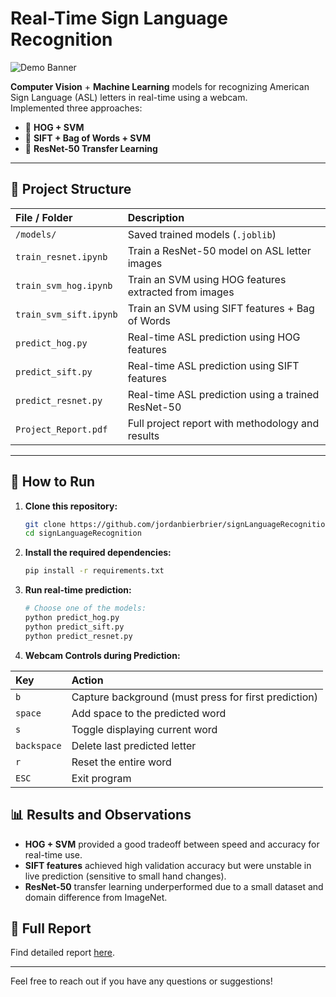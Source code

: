 # Real-Time Sign Language Recognition

<!-- ![Demo](./demo.gif)  -->

![Demo Banner](https://img.shields.io/badge/Status-Completed-brightgreen)

**Computer Vision** + **Machine Learning** models for recognizing American Sign Language (ASL) letters in real-time using a webcam.  
Implemented three approaches:
- 🧠 **HOG + SVM**
- 🧠 **SIFT + Bag of Words + SVM**
- 🧠 **ResNet-50 Transfer Learning**

---

## 📂 Project Structure

| File / Folder | Description |
|:---|:---|
| `/models/` | Saved trained models (`.joblib`) |
| `train_resnet.ipynb` | Train a ResNet-50 model on ASL letter images |
| `train_svm_hog.ipynb` | Train an SVM using HOG features extracted from images |
| `train_svm_sift.ipynb` | Train an SVM using SIFT features + Bag of Words |
| `predict_hog.py` | Real-time ASL prediction using HOG features |
| `predict_sift.py` | Real-time ASL prediction using SIFT features |
| `predict_resnet.py` | Real-time ASL prediction using a trained ResNet-50 |
| `Project_Report.pdf` | Full project report with methodology and results |

---

## 🚀 How to Run

1. **Clone this repository:**
    ```bash
    git clone https://github.com/jordanbierbrier/signLanguageRecognition.git
    cd signLanguageRecognition
    ```

2. **Install the required dependencies:**
    ```bash
    pip install -r requirements.txt
    ```

3. **Run real-time prediction:**
    ```bash
    # Choose one of the models:
    python predict_hog.py
    python predict_sift.py
    python predict_resnet.py
    ```

4. **Webcam Controls during Prediction:**

| Key | Action |
|:---|:---|
| `b` | Capture background (must press for first prediction) |
| `space` | Add space to the predicted word |
| `s` | Toggle displaying current word |
| `backspace` | Delete last predicted letter |
| `r` | Reset the entire word |
| `ESC` | Exit program |


## 📊 Results and Observations
- **HOG + SVM** provided a good tradeoff between speed and accuracy for real-time use.
- **SIFT features** achieved high validation accuracy but were unstable in live prediction (sensitive to small hand changes).
- **ResNet-50** transfer learning underperformed due to a small dataset and domain difference from ImageNet.

## 📄 Full Report
Find detailed report [here](report.pdf).

---
Feel free to reach out if you have any questions or suggestions!